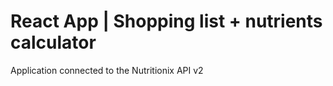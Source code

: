 # React App | Shopping list + nutrients calculator

Application connected to the Nutritionix API v2
